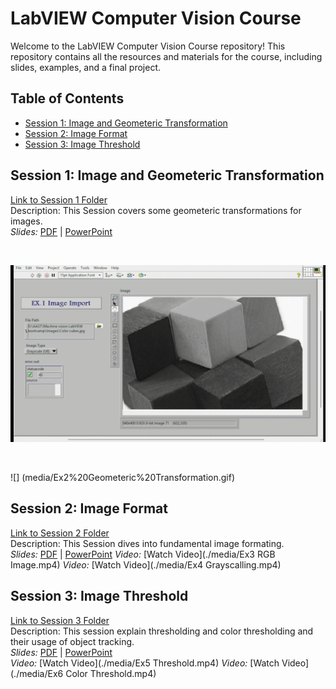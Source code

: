 # LabVIEW Computer Vision Course

Welcome to the LabVIEW Computer Vision Course repository! This repository contains all the resources and materials for the course, including slides, examples, and a final project.

## Table of Contents

- [Session 1: Image and Geometeric Transformation](#Session-1-image-and-geometeric-transformation)
- [Session 2: Image Format](#Session-2-image-format)
- [Session 3: Image Threshold](#Session-3-image-threshold)
<!-- - [Final Project: Real-Time Object Tracking](#final-project-real-time-object-tracking) -->

## Session 1: Image and Geometeric Transformation
[Link to Session 1 Folder](./Session1)  
Description: This Session covers some geometeric transformations for images.  
*Slides:* [PDF](./Session1/Session1.pdf) | [PowerPoint](./Session1/Session1.pptx)  

<br/>

![](media/Ex1%20Image%20Import.gif)

<br/>

![] (media/Ex2%20Geometeric%20Transformation.gif)

<!-- *Video:* [Watch Video](./media/Ex1 Image Import.mp4)
*Video:* [Watch Video](./media/Ex2 Geometeric Transform.mp4) -->


## Session 2: Image Format
[Link to Session 2 Folder](./Session2)  
Description: This Session dives into fundamental image formating.  
*Slides:* [PDF](Session2/Session2.pdf) | [PowerPoint](Session2/Session2.ppsx)
*Video:* [Watch Video](./media/Ex3 RGB Image.mp4)
*Video:* [Watch Video](./media/Ex4 Grayscalling.mp4)

## Session 3: Image Threshold
[Link to Session 3 Folder](./Session3)  
Description: This session explain thresholding and color thresholding and their usage of object tracking.  
*Slides:* [PDF](./Session3/Session3.pdf) | [PowerPoint](./Session3/Session3.pptx)  
*Video:* [Watch Video](./media/Ex5 Threshold.mp4)
*Video:* [Watch Video](./media/Ex6 Color Threshold.mp4)

<!-- 
## Final Project: Real-Time Object Tracking
[Link to Final Project Folder](./FinalProject)  
Description: Apply everything you have learned in a real-time object tracking project.  
*Slides:* [PDF](./FinalProject/slides.pdf) | [PowerPoint](./FinalProject/slides.pptx)  
*Video:* [Watch Video](./FinalProject/video.mp4) -->